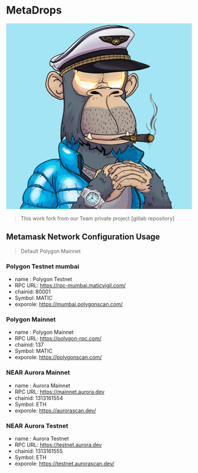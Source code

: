 # MetaDrops

![ Meta Drops](logo.png)

> This work fork from our Team private project [gitlab repository]

## Metamask Network Configuration Usage

> Default Polygon Mainnet

### Polygon Testnet mumbai
- name : Polygon Testnet
- RPC URL: https://rpc-mumbai.maticvigil.com/
- chainid: 80001
- Symbol: MATIC
- exporole: https://mumbai.polygonscan.com/
  
### Polygon Mainnet
- name : Polygon Mainnet
- RPC URL: https://polygon-rpc.com/
- chainid: 137
- Symbol: MATIC
- exporole: https://polygonscan.com/


### NEAR Aurora Mainnet

- name : Aurora Mainnet
- RPC URL: https://mainnet.aurora.dev
- chainid: 1313161554
- Symbol: ETH
- exporole: https://aurorascan.dev/

### NEAR Aurora Testnet

- name : Aurora Testnet
- RPC URL: https://testnet.aurora.dev
- chainid: 1313161555
- Symbol: ETH
- exporole: https://testnet.aurorascan.dev/